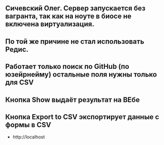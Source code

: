 ## Сичевский Олег. Сервер запускается без вагранта, так как на ноуте в биосе не включена виртуализация.
## По той же причине не стал использовать Редис.
## Работает только поиск по GitHub (по юзейрнейму) остальные поля нужны только для CSV
## Кнопка Show выдаёт результат на ВЕбе
## Кнопка Export to CSV экспортирует данные с формы в CSV


- http://localhost
